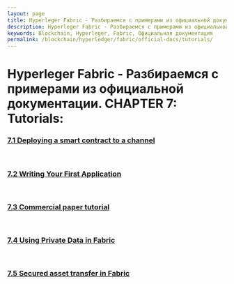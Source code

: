 ```yaml
---
layout: page
title: Hyperleger Fabric - Разбираемся с примерами из официальной документации
description: Hyperleger Fabric - Разбираемся с примерами из официальной документации
keywords: Blockchain, Hyperleger, Fabric, Официальная документация
permalink: /blockchain/hyperledger/fabric/official-docs/tutorials/
---
```


# Hyperleger Fabric - Разбираемся с примерами из официальной документации. CHAPTER 7: Tutorials:

### [7.1 Deploying a smart contract to a channel](/blockchain/hyperledger/fabric/official-docs/tutorials/deploying-a-smart-contract-to-a-channel/)

<br/>

### [7.2 Writing Your First Application](/blockchain/hyperledger/fabric/official-docs/tutorials/writing-your-first-application/)

<br/>

### [7.3 Commercial paper tutorial](/blockchain/hyperledger/fabric/official-docs/tutorials/сommercial-paper-tutorial/)

<br/>

### [7.4 Using Private Data in Fabric](/blockchain/hyperledger/fabric/official-docs/tutorials/using-private-data-in-fabric/)

<br/>

### [7.5 Secured asset transfer in Fabric](/blockchain/hyperledger/fabric/official-docs/tutorials/secured-asset-transfer-in-fabric/)
